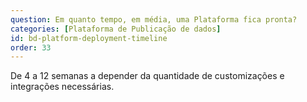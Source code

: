```yaml
---
question: Em quanto tempo, em média, uma Plataforma fica pronta?
categories: [Plataforma de Publicação de dados]
id: bd-platform-deployment-timeline
order: 33
---
```


De 4 a 12 semanas a depender da quantidade de customizações e integrações necessárias.